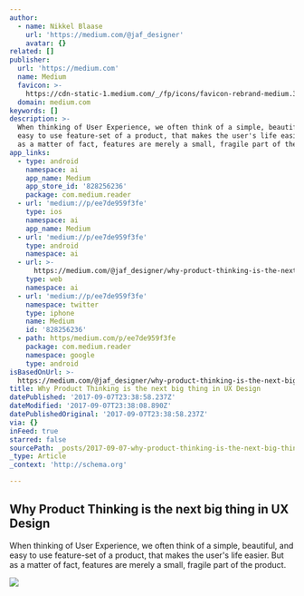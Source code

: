 ```yaml
---
author:
  - name: Nikkel Blaase
    url: 'https://medium.com/@jaf_designer'
    avatar: {}
related: []
publisher:
  url: 'https://medium.com'
  name: Medium
  favicon: >-
    https://cdn-static-1.medium.com/_/fp/icons/favicon-rebrand-medium.3Y6xpZ-0FSdWDnPM3hSBIA.ico
  domain: medium.com
keywords: []
description: >-
  When thinking of User Experience, we often think of a simple, beautiful, and
  easy to use feature-set of a product, that makes the user's life easier. But
  as a matter of fact, features are merely a small, fragile part of the product.
app_links:
  - type: android
    namespace: ai
    app_name: Medium
    app_store_id: '828256236'
    package: com.medium.reader
  - url: 'medium://p/ee7de959f3fe'
    type: ios
    namespace: ai
    app_name: Medium
  - url: 'medium://p/ee7de959f3fe'
    type: android
    namespace: ai
  - url: >-
      https://medium.com/@jaf_designer/why-product-thinking-is-the-next-big-thing-in-ux-design-ee7de959f3fe
    type: web
    namespace: ai
  - url: 'medium://p/ee7de959f3fe'
    namespace: twitter
    type: iphone
    name: Medium
    id: '828256236'
  - path: https/medium.com/p/ee7de959f3fe
    package: com.medium.reader
    namespace: google
    type: android
isBasedOnUrl: >-
  https://medium.com/@jaf_designer/why-product-thinking-is-the-next-big-thing-in-ux-design-ee7de959f3fe
title: Why Product Thinking is the next big thing in UX Design
datePublished: '2017-09-07T23:38:58.237Z'
dateModified: '2017-09-07T23:38:08.890Z'
datePublishedOriginal: '2017-09-07T23:38:58.237Z'
via: {}
inFeed: true
starred: false
sourcePath: _posts/2017-09-07-why-product-thinking-is-the-next-big-thing-in-ux-design.md
_type: Article
_context: 'http://schema.org'

---
```

<article style=""><h1>Why Product Thinking is the next big thing in UX Design</h1><p>When thinking of User Experience, we often think of a simple, beautiful, and easy to use feature-set of a product, that makes the user's life easier. But as a matter of fact, features are merely a small, fragile part of the product.</p><img src="https://cdn-images-1.medium.com/max/1600/1*iftlg0lnE417o6Q9l7CATg.png" /></article>